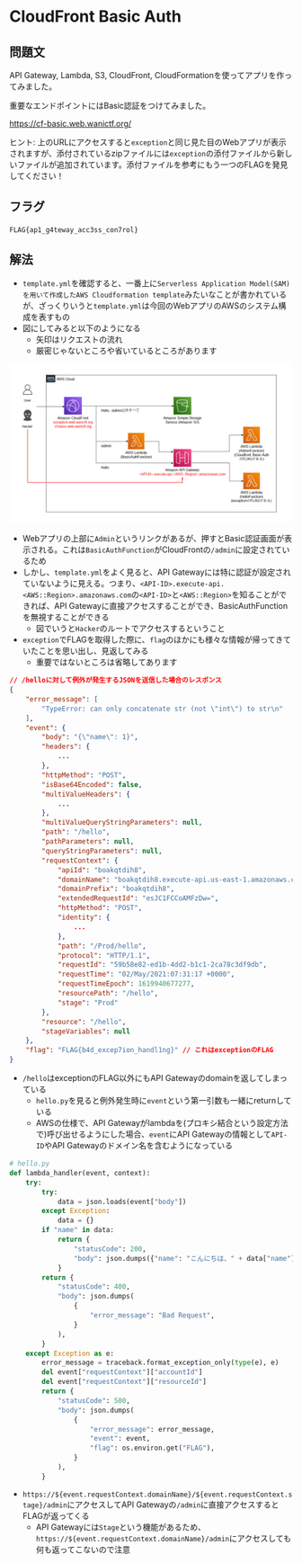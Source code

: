 # CloudFront Basic Auth

## 問題文
API Gateway, Lambda, S3, CloudFront, CloudFormationを使ってアプリを作ってみました。

重要なエンドポイントにはBasic認証をつけてみました。

<https://cf-basic.web.wanictf.org/>

ヒント: 上のURLにアクセスすると`exception`と同じ見た目のWebアプリが表示されますが、添付されているzipファイルには`exception`の添付ファイルから新しいファイルが追加されています。添付ファイルを参考にもう一つのFLAGを発見してください！

## フラグ

`FLAG{ap1_g4teway_acc3ss_con7rol}`

## 解法
* `template.yml`を確認すると、一番上に`Serverless Application Model(SAM)を用いて作成したAWS Cloudformation template`みたいなことが書かれているが、ざっくりいうと`template.yml`は今回のWebアプリのAWSのシステム構成を表すもの
* 図にしてみると以下のようになる
  * 矢印はリクエストの流れ
  * 厳密じゃないところや省いているところがあります

![システム](./pic/aws.png)

* Webアプリの上部に`Admin`というリンクがあるが、押すとBasic認証画面が表示される。これは`BasicAuthFunction`がCloudFrontの`/admin`に設定されているため
* しかし、`template.yml`をよく見ると、API Gatewayには特に認証が設定されていないように見える。つまり、`<API-ID>.execute-api.<AWS::Region>.amazonaws.com`の`<API-ID>`と`<AWS::Region>`を知ることができれば、API Gatewayに直接アクセスすることができ、BasicAuthFunctionを無視することができる
  * 図でいうと`Hacker`のルートでアクセスするということ
* `exception`でFLAGを取得した際に、`flag`のほかにも様々な情報が帰ってきていたことを思い出し、見返してみる
  * 重要ではないところは省略してあります
```json
// /helloに対して例外が発生するJSONを送信した場合のレスポンス
{
    "error_message": [
        "TypeError: can only concatenate str (not \"int\") to str\n"
    ],
    "event": {
        "body": "{\"name\": 1}",
        "headers": {
            ...
        },
        "httpMethod": "POST",
        "isBase64Encoded": false,
        "multiValueHeaders": {
            ...
        },
        "multiValueQueryStringParameters": null,
        "path": "/hello",
        "pathParameters": null,
        "queryStringParameters": null,
        "requestContext": {
            "apiId": "boakqtdih8",
            "domainName": "boakqtdih8.execute-api.us-east-1.amazonaws.com",
            "domainPrefix": "boakqtdih8",
            "extendedRequestId": "esJC1FCCoAMFzDw=",
            "httpMethod": "POST",
            "identity": {
                ...
            },
            "path": "/Prod/hello",
            "protocol": "HTTP/1.1",
            "requestId": "59b58e82-ed1b-4dd2-b1c1-2ca78c3df9db",
            "requestTime": "02/May/2021:07:31:17 +0000",
            "requestTimeEpoch": 1619940677277,
            "resourcePath": "/hello",
            "stage": "Prod"
        },
        "resource": "/hello",
        "stageVariables": null
    },
    "flag": "FLAG{b4d_excep7ion_handl1ng}" // これはexceptionのFLAG
}
```
* `/hello`はexceptionのFLAG以外にもAPI Gatewayのdomainを返してしまっている
  * `hello.py`を見ると例外発生時に`event`という第一引数も一緒にreturnしている
  * AWSの仕様で、API Gatewayがlambdaを(プロキシ結合という設定方法で)呼び出せるようにした場合、`event`にAPI Gatewayの情報として`API-ID`やAPI Gatewayのドメイン名を含むようになっている
```python
# hello.py
def lambda_handler(event, context):
    try:
        try:
            data = json.loads(event["body"])
        except Exception:
            data = {}
        if "name" in data:
            return {
                "statusCode": 200,
                "body": json.dumps({"name": "こんにちは、" + data["name"] + "さん"}),
            }
        return {
            "statusCode": 400,
            "body": json.dumps(
                {
                    "error_message": "Bad Request",
                }
            ),
        }
    except Exception as e:
        error_message = traceback.format_exception_only(type(e), e)
        del event["requestContext"]["accountId"]
        del event["requestContext"]["resourceId"]
        return {
            "statusCode": 500,
            "body": json.dumps(
                {
                    "error_message": error_message,
                    "event": event,
                    "flag": os.environ.get("FLAG"),
                }
            ),
        }
```
* `https://${event.requestContext.domainName}/${event.requestContext.stage}/admin`にアクセスしてAPI Gatewayの`/admin`に直接アクセスするとFLAGが返ってくる
  * API Gatewayには`Stage`という機能があるため、`https://${event.requestContext.domainName}/admin`にアクセスしても何も返ってこないので注意
